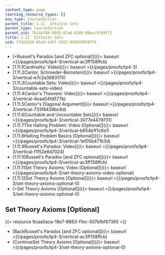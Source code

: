 ```yaml
---
content_type: page
learning_resource_types: []
ocw_type: CourseSection
parent_title: 1.11  Infinite Sets
parent_type: CourseSection
parent_uid: 7b14af4d-9845-97ad-4109-98ecc9fb9f71
title: 1.11  Infinite Sets
uid: 7fd2a226-81a4-a25f-3552-9450789f87f4
---
```


*   [\<Russell's Paradox \[and ZFC optional\]]({{< baseurl >}}/pages/proofs/tp4-3/vertical-ac3ff158ffcb)
*   [1.11.1Cardinality: Video]({{< baseurl >}}/pages/proofs/tp4-3)
*   [1.11.2Cantor, Schroeder-Bernstein]({{< baseurl >}}/pages/proofs/tp4-3/vertical-e7c2a3883170)
*   [1.11.3Countable Sets: Video]({{< baseurl >}}/pages/proofs/tp4-3/countable-sets-video)
*   [1.11.4Cantor's Theorem: Video]({{< baseurl >}}/pages/proofs/tp4-3/vertical-4eaa04fd577b)
*   [1.11.5Cantor's Diagonal Argument]({{< baseurl >}}/pages/proofs/tp4-3/vertical-733f8439bc8d)
*   [1.11.6Countable and Uncountable Sets]({{< baseurl >}}/pages/proofs/tp4-3/vertical-3077e4479731)
*   [1.11.7The Halting Problem: Video \[Optional\]]({{< baseurl >}}/pages/proofs/tp4-3/vertical-b654b1f1c6e1)
*   [1.11.8Halting Problem Basics \[Optional\]]({{< baseurl >}}/pages/proofs/tp4-3/vertical-1ef05b471b3d)
*   [1.11.9Russell's Paradox: Video]({{< baseurl >}}/pages/proofs/tp4-3/vertical-f1f52e8d7024)
*   [1.11.10Russell's Paradox \[and ZFC optional\]]({{< baseurl >}}/pages/proofs/tp4-3/vertical-ac3ff158ffcb)
*   [1.11.11Set Theory Axioms: Video \[Optional\]]({{< baseurl >}}/pages/proofs/tp4-3/set-theory-axioms-video-optional)
*   [1.11.12Set Theory Axioms \[Optional\]]({{< baseurl >}}/pages/proofs/tp4-3/set-theory-axioms-optional-0)
*   [\>Set Theory Axioms \[Optional\]]({{< baseurl >}}/pages/proofs/tp4-3/set-theory-axioms-optional-0)

Set Theory Axioms \[Optional\]
------------------------------

{{< resource 9caa0aca-18e7-8863-f1ec-507bfbf67365 >}}

*   [BackRussell's Paradox \[and ZFC optional\]]({{< baseurl >}}/pages/proofs/tp4-3/vertical-ac3ff158ffcb)
*   [ContinueSet Theory Axioms \[Optional\]]({{< baseurl >}}/pages/proofs/tp4-3/set-theory-axioms-optional-0)